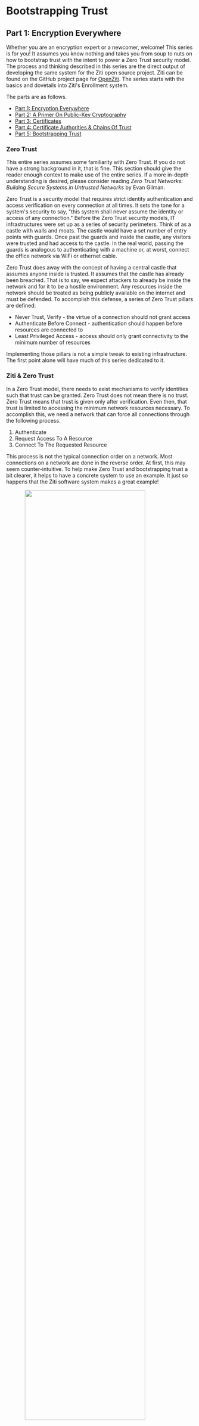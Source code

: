# Bootstrapping Trust

## Part 1: Encryption Everywhere

Whether you are an encryption expert or a newcomer, welcome! This series
is for you! It assumes you know nothing and takes you from soup to nuts
on how to bootstrap trust with the intent to power a Zero Trust security
model. The process and thinking described in this series are the direct
output of developing the same system for the Ziti open source project.
Ziti can be found on the GitHub project page for
[OpenZiti](https://github.com/openziti). The series starts with the
basics and dovetails into Ziti's Enrollment system.

The parts are as follows.

- [Part 1: Encryption Everywhere](./part-01.encryption-everywhere.md)
- [Part 2: A Primer On Public-Key Cryptography](./part-02.a-primer-on-public-key-cryptography.md)
- [Part 3: Certificates](./part-03.certificates.md)
- [Part 4: Certificate Authorities & Chains Of Trust](./part-04.certificate-authorities-and-chains-of-trust.md)
- [Part 5: Bootstrapping Trust](./part-05.bootstrapping-trust.md)


### Zero Trust

This entire series assumes some familiarity with Zero Trust. If you do
not have a strong background in it, that is fine. This section should
give the reader enough context to make use of the entire series. If a
more in-depth understanding is desired, please consider reading *Zero
Trust Networks: Building Secure Systems in Untrusted Networks* by Evan
Gilman.

Zero Trust is a security model that requires strict identity
authentication and access verification on every connection at all times.
It sets the tone for a system's security to say, "this system shall
never assume the identity or access of any connection." Before the Zero
Trust security models, IT infrastructures were set up as a series of
security perimeters. Think of as a castle with walls and moats. The
castle would have a set number of entry points with guards. Once past
the guards and inside the castle, any visitors were trusted and had
access to the castle. In the real world, passing the guards is analogous
to authenticating with a machine or, at worst, connect the office
network via WiFi or ethernet cable.

Zero Trust does away with the concept of having a central castle that
assumes anyone inside is trusted. It assumes that the castle has already
been breached. That is to say, we expect attackers to already be inside
the network and for it to be a hostile environment. Any resources inside
the network should be treated as being publicly available on the
internet and must be defended. To accomplish this defense, a series of
Zero Trust pillars are defined:

- Never Trust, Verify - the virtue of a connection should not grant
  access
- Authenticate Before Connect - authentication should happen before
  resources are connected to
- Least Privileged Access - access should only grant connectivity to the
  minimum number of resources

Implementing those pillars is not a simple tweak to existing
infrastructure. The first point alone will have much of this series
dedicated to it.

### Ziti & Zero Trust

In a Zero Trust model, there needs to exist mechanisms to verify
identities such that trust can be granted. Zero Trust does not mean
there is no trust. Zero Trust means that trust is given only after
verification. Even then, that trust is limited to accessing the minimum
network resources necessary. To accomplish this, we need a network that
can force all connections through the following process.

1. Authenticate
2. Request Access To A Resource
3. Connect To The Requested Resource

This process is not the typical connection order on a network. Most
connections on a network are done in the reverse order. At first, this
may seem counter-intuitive. To help make Zero Trust and bootstrapping
trust a bit clearer, it helps to have a concrete system to use an
example. It just so happens that the Ziti software system makes a great
example!

<img src="./images/ziti-system.png" style="width: 80%; margin: 0 auto; display: block;">

In Ziti, all of the above steps require interacting with a Ziti
Controller. The Ziti Controller manages the Ziti overlay network by
maintaining a list of known network services, SDK clients, routers,
enrollments, policies, and much more! All of these pieces working
together to create a Ziti Network. A Ziti Network is an overlay network
\- meaning it creates a virtual network on top of a concrete network.
The concrete network may be the internet, a university network, or your
own home network. Whatever it is, it is referred to as the underlay
network.

In the Ziti Network, all network resources are modeled as services in
the Ziti Controller. All services on a Ziti Network should only be
accessible via the Ziti Network for maximum effect. Network services can
be made available via a Ziti Network in a variety of manners. The
preferred method is embedding the Ziti SDK inside of applications and
servers as it provides the highest degree of Zero Trust security.
However, it is also possible to configure various overlay-to-underlay
connections to existing network services via "router termination" or a
particular type of application with the Ziti SDK embedded in it that
specifically deals with underlay-to-overlay translations (i.e. Ziti
Desktop Edge/Mobile Edge).

The Ziti Controller also knows about one or more Ziti Routers that form
a mesh network that can create dynamic circuits amongst themselves.
Routers use circuits to move data across the Ziti Network. Routers can
be configured to allow data to enter and exit the mesh. The most common
entry/exit points are Ziti SDKs acting as clients or servers.

Network clients wishing to attach to the network use the Ziti SDK to
first authenticate with the Ziti Controller. During authentication, the
Ziti SDK client and Ziti Controller will verify each other. Upon
successful authentication, the Ziti Controller can provide a list of
available services to dial (connect) or to bind (host) for the
authenticated SDK Client. The client can then request to dial or bind a
service. If fulfilled, a session is associated with the client and
service. This new session is propagated to the necessary Ziti Routers,
and the required circuits are created. The client is returned a list of
Ziti Routers which can be connected to in order to complete the last
mile of communication between the Ziti overlay network and the SDK
client.

This set of steps covers the pillars of the Zero Trust model! The Ziti
Controller and SDK Clients verify each other. The client cannot connect
to network resources or services until it authenticates. After
authentication, a client is given the least privilege access allowed by
only being told about and only being able to dial/bind the authenticated
identity's assigned services. It is a Zero Trust overlay network!

How did this system come into existence? How do the Ziti SDK client and
Ziti Controller verify each other? How do the routers and controller
know to validate each other? How is this managed at scale with hundreds
of Ziti Routers and thousands of Ziti SDK clients? It seems that this is
a recursive problem. To terminate the recursion, we have to start our
system with a well-defined and carefully controlled seed of trust.

# Trust

In software systems that require network connectivity, there are at
least two parties in the system. Generally, there are more, and in the
case of a Ziti network, there could be thousands. Between two parties,
each time a connection is made, a trust decision is made. Should this
connection be allowed? Mechanisms must be put into place to verify the
identity of the connecting party if that question is to be answered.

One mechanism that might jump out at the reader is a password or secret.
In Ziti, it would be possible to configure the Controller, Routers, and
SDK Clients with a secret. Software is easy to deploy with a secret.
Throw it into a configuration file, point the software at, and off you
go!

It is also fundamentally weak as there is only one secret in the system
necessary to compromise the entire system. In Ziti, this would mean
giving the secret to network clients that may or may not be owned by the
network operator. Also, shared secrets do not individually identify each
component, nor do they define how secrets will power other security
concerns, like encryption.

The solution can be improved. Secrets could be generated per software
component. The controller, each router, and each SDK client could have a
unique secret. This secret would then individually identity each
component! It is a significant improvement, but how does each component
verify connections? Do they challenge for the incoming connections
secret and compare it to a list? That means that a pair of systems that
need to connect must have each other's secrets. Secret sharing will not
do! We can not be copying secrets between every machine. One machine
that is compromised would mean that many secrets are revealed!

This solution can be evolved and improved, but we do not have to do that
hard work! If we did, we would end up recreating an existing technology.
That technology is (public-key
cryptography)[https://en.wikipedia.org/wiki/Public-key_cryptography],
and it provides everything we need.

Public-key cryptography allows each device to have a unique, secret,
private key that proves its unique identity. That private key is
mathematically tied to a public key. The public key can be used to
encrypt messages that only the private key holder can decrypt. Also, the
public key cannot be used to derive the original private key. This
functionality fits perfectly with what our distributed system needs!
Alas, public-key cryptography introduces complex behaviors, setup, and
management. In the next article, we will dive a little deeper into this
topic. For now, let us take it on faith that it will serve our needs
well.

#### Setting It Up

So we have decided that public-key cryptography is the answer. What does
that mean? What do I have to do? Let us explore what would need to be
done by a human or a piece of software automating this process. Don't
worry if you don't get all of this; the gist is all you need for now.
Later articles will expand upon this terminology. In fact, after reading
the later articles, consider revisiting this part.

Consider the following diagram of a "mesh" distributed system. This mesh
could be any type of system such as a mesh of Ziti Routers, or maybe it
is a system of sensors on an airplane. What they do does not matter.
What matters is that this system has multiple pieces of software
connecting amongst themselves. Consider what it means to accomplish this
using public-key cryptography.

<img src="./images/mesh.png" style="display: block; width: 50%; margin: 0px auto;">

In the diagram above, each system needs:

- a key pair for client and server connections
- to have the public keys of each system it is connecting to

So what do we need to do? Drop into a CLI and start generating keys on
each machine. Do that by using these commands:

```
openssl ecparam -name secp256k1-genkey -param_enc explicit -out private-key.pem
```

```
openssl req -new -x509 -key private-key.pem -out server.pem -days 360
```

Voila - you now have a self-signed certificate! What is a self-signed
certificate? For now, let us understand it means that no other system
has expressed trust in your public certificate. In
[Part 4: Certificate Authorities & Chains Of Trust](./part-04.certificate-authorities-and-chains-of-trust.md)
we will cover them in more detail.

You can repeat the above process for every piece of software in your
mesh network. Preferably, you log into each machine and generate the
private key there. Moving private keys on and off devices is a security
risk and frowned upon. For maximum security, hardware, such as
[Hardware Security Modules (HSMs)](https://en.wikipedia.org/wiki/Hardware_security_module)
and [Trusted Platform Modules
(TPMs)](https://en.wikipedia.org/wiki/Trusted_Platform_Module), can be
used to store the private keys in a manner that does not make them
directly accessible.

Then you will need to copy each public certificate to every other
machine and configure your software so that it trusts that certificate.
The system will need to repeat this process any time the system adds a
piece of software. If a machine is compromised, the analogous public
certificate will need to be untrusted on every node in the mesh. Adding
or removing trust in a public certificate involves configuring software
or operating systems. There are many ways it can be implemented,
including configuration files, files stored in specific directories,
and even via configuration tools such as Windows Certificate Manager
snap-in.

This is a log of careful work to get a simple system running. Consider
what this means when adding or removing many nodes? Visiting each
machine and reconfiguring them each time is quite a bit of overhead.
There is a solution to these woes. While it is elegant on its own, it
does add complexity. Let us see how Certificate Authorities (CAs) can
help! In the next section, we will hit the highlights of CAs. For more
detail, look forward to
[Part 4: Certificate Authorities & Chains Of Trust](./part-04.certificate-authorities-and-chains-of-trust.md).


#### CAs & Adding Complexity

A CA enables trust deferral from multiple individual certificates to a
single certificate which means that instead of trusting each certificate,
each piece of software will trust the CA. The CA will be used to sign
every public certificate our software pieces need to use. How does
"signing" work? We will cover that in
[part three](./part-03.certificates.md) and why it matters part in
[four](./part-04.certificate-authorities-and-chains-of-trust.md). For
now, the basics will be provided.

Here are the high-level steps of using a CA:

1. create a CA configuration via OpenSSL CNF files
2. create the CA
3. use the CA's public key to sign all of the public certificates
4. distribute the CA's certificate to every machine
5. configure the machines certificate store or configure the software

For items one and two, the process can be a bit mystical. There is a
multitude of options involved in managing a CA. To perform number three,
you will need to go through the processing of creating certificate
signing requests (CSRs, see [parts three](./part-03.certificates.md) for
more detail) on behalf of the piece of software, and someone or
something will have to play the role of the CA and resolve the CSRs. The
last two steps will depend on the operating system and software being
used.

All of these actions can be done via a CLI or programmatically. You will
have to spend time and energy, making sure the options are correctly set
and learning about all the different capabilities and extensions.
Mistakes will inevitably occur. It is time-consuming to debug why a
specific public certificate is not working as intended. The tools and
systems that use the certificates are purposely vague in error messages
as not to reveal too much information to attackers.

The payoff for using CAs is having the ability to create chains of
trust. Chains of trust allow distributed systems to scale without having
to reconfigure each node every time the system grows or shrinks. With a
little more upfront cost and bookkeeping to run a CA, the system will
greatly decrease the amount of configuration required on each device.

#### Further Concerns

Once configured, there are still other concerns that need to be taken
into account. Consider the following list of events that may happen to a
CA, and it's certificates:

- What happens when a certificate expires?
- How does a system know not to trust a certificate anymore?
- What happens when private keys need to regenerate?

CAs do not automatically handle the propagation of these types of
events. CAs are files on a storage device or HSM. Issuing or revoking
certificates does not generate any kind of event without additional
software. There is also the issue of certificates expiring. That "-days
360", used in the example above, puts a lifetime on each certificate.
The lifetime can be extended far into the future, but this is a bad
practice. Limiting the life span of a certificate reduces attack windows
and can be used as a trigger to adopt strong encryption.

Even if we ignore all of those concerns, who did we trust to get this
system setup? What was the seed of trust used to bootstrap trust? So
far, you could have imagined that a human was doing all of this work. In
that case, a human operator is trusted to properly configure all of the
systems - trusting them with access to all of the private keys. The seed
of trust is in that human. If this is a software system performing these
actions, that means that the system has to be trusted and most likely
have access to every other system coming online. That is workable, but
what happens when your system can have external systems request to be
added to the network? How can that be handled? How do you trust that
system in the first place? Using a secret password creates a single,
exploitable, weak point. Public-key cryptography could be put in place,
but then we are in a chicken-and-egg scenario. We are putting public-key
cryptography in place to automate public-key cryptography.

There are many caveats to bootstrapping trust. In a dynamic distributed
system where pieces of software can come and go at the whim of network
operators, the issues become a mountain of concerns. Thankfully in Ziti,
a mechanism is provided that abstracts all of these issues. To
understand how Ziti accomplishes this, we have a few more topics to
discuss. In
[part two](./part-02.a-primer-on-public-key-cryptography.md), we will
chip away at those topics by covering public-key cryptography in more
detail to understand its powers and applications.

---

Written By: Andrew Martinez  
June 2020
